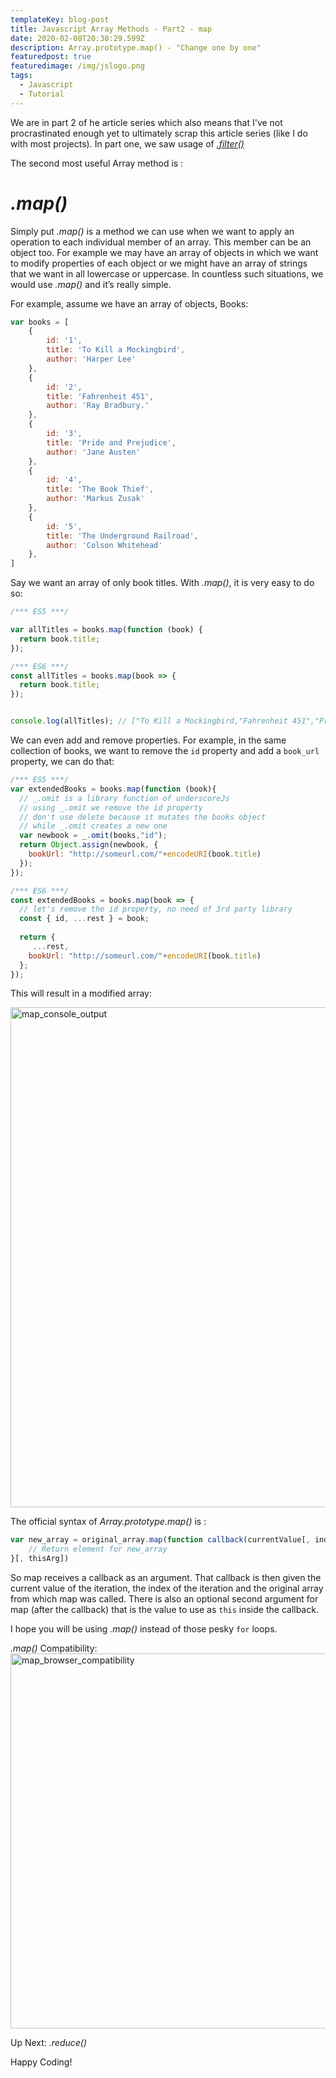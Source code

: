 ```yaml
---
templateKey: blog-post
title: Javascript Array Methods - Part2 - map
date: 2020-02-08T20:38:29.599Z
description: Array.prototype.map() - "Change one by one"
featuredpost: true
featuredimage: /img/jslogo.png
tags:
  - Javascript
  - Tutorial
---
```

We are in part 2 of he article series which also means that I've not procrastinated enough yet to ultimately scrap this article series (like I do with most projects).
In part one, we saw usage of <a href="/javascript-array-methods-filter-p1/" >_.filter()_</a>

The second most useful Array method is :

_.map()_
========
Simply put _.map()_ is a method we can use when we want to apply an operation to each individual member of an array. This member can be an object too. For example we may have an array of objects in which we want to modify properties of each object or we might have an array of strings that we want in all lowercase or uppercase. In countless such situations, we would use _.map()_ and it’s really simple.

For example, assume we have an array of objects, Books:
```javascript
var books = [
    {
        id: '1',
        title: 'To Kill a Mockingbird',
        author: 'Harper Lee'
    },
    {
        id: '2',
        title: 'Fahrenheit 451',
        author: 'Ray Bradbury.'
    },
    {
        id: '3',
        title: 'Pride and Prejudice',
        author: 'Jane Austen'
    },
    {
        id: '4',
        title: 'The Book Thief',
        author: 'Markus Zusak'
    },
    {
        id: '5',
        title: 'The Underground Railroad',
        author: 'Colson Whitehead'
    },
]
```
Say we want an array of only book titles. With _.map()_, it is very easy to do so:

```javascript
/*** ES5 ***/

var allTitles = books.map(function (book) {
  return book.title;  
});

/*** ES6 ***/
const allTitles = books.map(book => {
  return book.title;
});


console.log(allTitles); // ["To Kill a Mockingbird,"Fahrenheit 451","Pride and Prejudice","The Book Thief","The Underground Railroad"];

```

We can even add and remove properties. For example, in the same collection of books, we want to remove the `id` property and add a `book_url` property, we can do that:



```javascript
/*** ES5 ***/
var extendedBooks = books.map(function (book){
  // _.omit is a library function of underscoreJs
  // using _.omit we remove the id property
  // don't use delete because it mutates the books object
  // while _.omit creates a new one
  var newbook = _.omit(books,"id");
  return Object.assign(newbook, {
    bookUrl: "http://someurl.com/"+encodeURI(book.title)
  });
});

/*** ES6 ***/
const extendedBooks = books.map(book => {
  // let's remove the id property, no need of 3rd party library
  const { id, ...rest } = book;
  
  return {
     ...rest,
    bookUrl: "http://someurl.com/"+encodeURI(book.title)
  };
});

```
This will result in a modified array:

<img src="https://www.dropbox.com/s/srofe6ncn09b11v/map-result.JPG?raw=1" alt="map_console_output" width="800"/>

The official syntax of _Array.prototype.map()_ is :
```javascript
var new_array = original_array.map(function callback(currentValue[, index[, array]]) {
    // Return element for new_array
}[, thisArg])
```
So map receives a callback as an argument. That callback is then given the current value of the iteration, the index of the iteration and the original array from which map was called. There is also an optional second argument for map (after the callback) that is the value to use as `this` inside the callback.

I hope you will be using _.map()_ instead of those pesky `for` loops.

_.map()_ Compatibility:
<img src="https://www.dropbox.com/s/k0i86sg0y3q8ls3/map-compatibility.png?raw=1" alt="map_browser_compatibility" width="600"/>



Up Next: _.reduce()_

Happy Coding!
